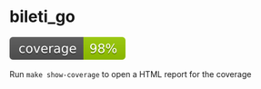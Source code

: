 # bileti_go

![coverage](https://raw.githubusercontent.com/dragomir-parvanov/bileti_go/badges/.badges/main/coverage.svg)


Run `make show-coverage` to open a HTML report for the coverage